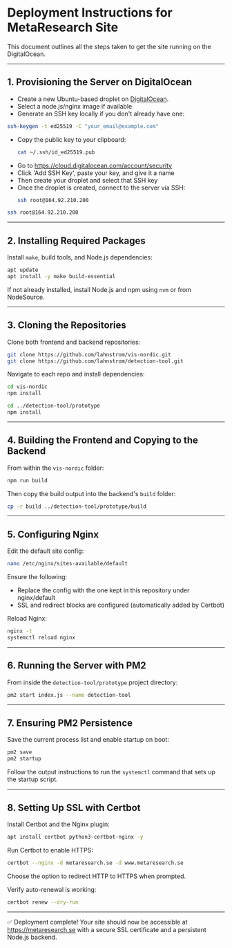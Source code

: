 # Deployment Instructions for MetaResearch Site

This document outlines all the steps taken to get the site running on the DigitalOcean.

---

## 1. Provisioning the Server on DigitalOcean

- Create a new Ubuntu-based droplet on [DigitalOcean](https://www.digitalocean.com/).
- Select a node.js/nginx image if available
- Generate an SSH key locally if you don't already have one:

```bash
ssh-keygen -t ed25519 -C "your_email@example.com"
```

- Copy the public key to your clipboard:
  ```bash
  cat ~/.ssh/id_ed25519.pub
  ```
- Go to https://cloud.digitalocean.com/account/security
- Click 'Add SSH Key', paste your key, and give it a name
- Then create your droplet and select that SSH key
- Once the droplet is created, connect to the server via SSH:
  ```bash
  ssh root@164.92.210.200
  ```

```bash
ssh root@164.92.210.200
```

---

## 2. Installing Required Packages

Install `make`, build tools, and Node.js dependencies:

```bash
apt update
apt install -y make build-essential
```

If not already installed, install Node.js and npm using `nvm` or from NodeSource.

---

## 3. Cloning the Repositories

Clone both frontend and backend repositories:

```bash
git clone https://github.com/lahnstrom/vis-nordic.git
git clone https://github.com/lahnstrom/detection-tool.git
```

Navigate to each repo and install dependencies:

```bash
cd vis-nordic
npm install

cd ../detection-tool/prototype
npm install
```

---

## 4. Building the Frontend and Copying to the Backend

From within the `vis-nordic` folder:

```bash
npm run build
```

Then copy the build output into the backend's `build` folder:

```bash
cp -r build ../detection-tool/prototype/build
```

---

## 5. Configuring Nginx

Edit the default site config:

```bash
nano /etc/nginx/sites-available/default
```

Ensure the following:

- Replace the config with the one kept in this repository under nginx/default
- SSL and redirect blocks are configured (automatically added by Certbot)

Reload Nginx:

```bash
nginx -t
systemctl reload nginx
```

---

## 6. Running the Server with PM2

From inside the `detection-tool/prototype` project directory:

```bash
pm2 start index.js --name detection-tool
```

---

## 7. Ensuring PM2 Persistence

Save the current process list and enable startup on boot:

```bash
pm2 save
pm2 startup
```

Follow the output instructions to run the `systemctl` command that sets up the startup script.

---

## 8. Setting Up SSL with Certbot

Install Certbot and the Nginx plugin:

```bash
apt install certbot python3-certbot-nginx -y
```

Run Certbot to enable HTTPS:

```bash
certbot --nginx -d metaresearch.se -d www.metaresearch.se
```

Choose the option to redirect HTTP to HTTPS when prompted.

Verify auto-renewal is working:

```bash
certbot renew --dry-run
```

---

✅ Deployment complete! Your site should now be accessible at https://metaresearch.se with a secure SSL certificate and a persistent Node.js backend.
